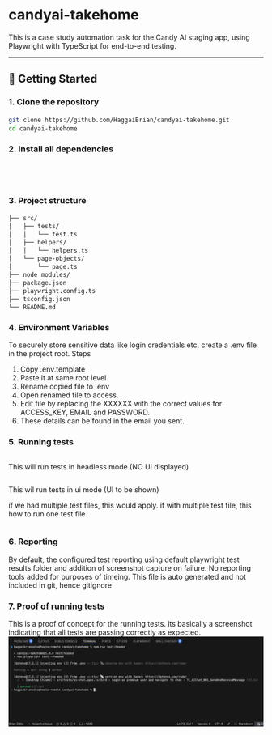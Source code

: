 # candyai-takehome

This is a case study automation task for the Candy AI staging app, using Playwright with TypeScript for end-to-end testing.

---

## 🚀 Getting Started

### 1. Clone the repository

```bash
git clone https://github.com/HaggaiBrian/candyai-takehome.git
cd candyai-takehome
```

### 2. Install all dependencies
```npm install
```

```npx playwright install
```

```npm install --save-dev @types/node
```

```npm install --save-dev @faker-js/faker
```

### 3. Project structure
```.
├── src/
│   ├── tests/
│   │   └── test.ts
│   ├── helpers/
│   │   └── helpers.ts       
│   └── page-objects/
│       └── page.ts
├── node_modules/
├── package.json
├── playwright.config.ts
├── tsconfig.json
└── README.md
```

### 4. Environment Variables
To securely store sensitive data like login credentials etc, create a .env file in the project root.
Steps
1. Copy .env.template
2. Paste it at same root level
3. Rename copied file to .env
4. Open renamed file to access.
5. Edit file by replacing the XXXXXX with the correct values for ACCESS_KEY, EMAIL and PASSWORD.
6. These details can be found in the email you sent.

### 5. Running tests
```npm test
```
This will run tests in headless mode (NO UI displayed)

```npm run test:headed
```
This wil run tests in ui mode (UI to be shown)

if we had multiple test files, this would apply. if with multiple test file, this how to run one test file
```npx playwright test src/tests/ai-chat.spec.ts
```

### 6. Reporting
By default, the configured test reporting using default playwright test results folder and addition of screenshot capture on failure. No reporting tools added for purposes of timeing. This file is auto generated and not included in git, hence gitignore

### 7. Proof of running tests
This is a proof of concept for the running tests. its basically a screenshot indicating that all tests are passing correctly as expected.
![alt text](<Screenshot 2025-07-31 at 10.26.00.png>)

